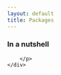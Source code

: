 ```yaml
---
layout: default
title: Packages
---
```


<div class='heading'>
    <h3>In a nutshell</h3>
    <div class='verbose'>
        <p>
             

             
        </p>
    </div>
</div>